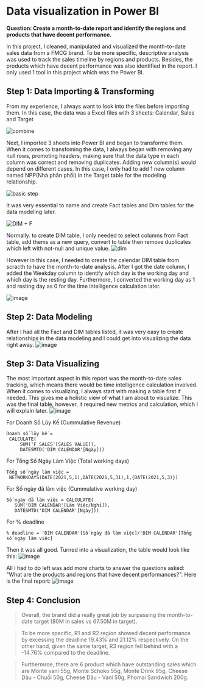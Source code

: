 # Data visualization in Power BI

**Question: Create a month-to-date report and identify the regions and products that have decent performance.**

In this project, I cleaned, manipulated and visualized the month-to-date sales data from a FMCG brand. To be more specific, descriptive analysis was used to track the sales timeline by regions and products. Besides, the products which have decent performance was also identified in the report. I only used 1 tool in this project which was the Power BI.

## Step 1: Data Importing & Transforming 

From my experience, I always want to look into the files before importing them. In this case, the data was a Excel files with 3 sheets: Calendar, Sales and Target

![combine](https://user-images.githubusercontent.com/118095331/216929465-4d91675b-d52a-4d6f-b8bb-1cbf7cf06a5a.png)

Next, I imported 3 sheets into Power BI and began to transforme them. When it comes to transfoming the data, I always began with removing any null rows, promoting headers, making sure that the data type in each column was correct and removing duplicates. Adding new column(s) would depend on different cases. In this case, I only had to add 1 new column named NPP(Nhà phân phối) in the Target table for the modeling relationship.

![basic step](https://user-images.githubusercontent.com/118095331/216938532-aaa78e4e-f24f-4c05-9479-4b49a848af05.jpg)

It was very essential to name and create Fact tables and Dim tables for the data modeling later.

![DIM + F](https://user-images.githubusercontent.com/118095331/216937259-21470faa-07d5-46c5-8415-fe0feace0648.jpg)

Normally. to create DIM table, I only needed to select columns from Fact table, add thems as a new query, convert to table then remove duplicates which left with not-null and unique value.
![dim](https://user-images.githubusercontent.com/118095331/216941053-8cd0154c-8d19-4f4b-b767-3c529c75c84e.png)

However in this case, I needed to create the calendar DIM table from scracth to have the month-to-date analysis. After I got the date column, I added the Weekday column to identify which day is the working day and which day is the resting day. Furthermore, I converted the working day as 1 and resting day as 0 for the time intelligence calculation later. 

![image](https://user-images.githubusercontent.com/118095331/216940793-1a2cc23a-477e-4689-94de-7b4dd905ed14.png)

## Step 2: Data Modeling

After I had all the Fact and DIM tables listed, it was very easy to create relationships in the data modeling and I could get into visualizing the data right away.
![image](https://user-images.githubusercontent.com/118095331/216941943-5c49f9e0-a253-452f-94cc-2b7d6fb49ea2.png)

## Step 3: Data Visualizing
The most important aspect in this report was the month-to-date sales tracking, which means there would be time intelligence calculation involved. When it comes to visualizing, I always start with making a table first if needed. This gives me a holistic view of what I am about to visualize. This was the final table, however, it required new metrics and calculation, which I will explain later.
![image](https://user-images.githubusercontent.com/118095331/216944898-a1bb6f5e-0bf0-4f2b-999a-95d19dd68a99.png)

For Doanh Số Lũy Kế (Cummulative Revenue)
```
Doanh số lũy kế = 
 CALCULATE(
     SUM('F SALES'[SALES VALUE]),
     DATESMTD('DIM CALENDAR'[Ngày]))
```
For Tổng Số Ngày Làm Việc (Total working days)
```
Tổng số ngày làm việc = 
 NETWORKDAYS(DATE(2021,5,1),DATE(2021,5,31),1,{DATE(2021,5,3)})
 ```
 For Số ngày đã làm việc (Cummulative working day)
 ```
 Số ngày đã làm việc = CALCULATE(
    SUM('DIM CALENDAR'[Làm Việc/Nghỉ]),
    DATESMTD('DIM CALENDAR'[Ngày]))
 ```
 For % deadline 
 ```
 % deadline = 'DIM CALENDAR'[Số ngày đã làm việc]/'DIM CALENDAR'[Tổng số ngày làm việc]
 ```
 
 Then it was all good. Turned into a visualization, the table would look like this:
 ![image](https://user-images.githubusercontent.com/118095331/216945322-699a9a0c-502a-493b-ab29-4fa09eee4c17.png)

All I had to do left was add more charts to answer the questions asked: "What are the products and regions that have decent performances?". Here is the final report:
![image](https://user-images.githubusercontent.com/118095331/216946434-4b150204-ca14-4b77-a5af-70b2dee685cc.png)

## Step 4: Conclusion
> Overall, the brand did a really great job by surpassing the month-to-date target (80M in sales vs 67.50M in target). 

> To be more specific, R1 and R2 region showed decent performance by excessing the deadline 19.43% and 21.12% respectively. On the other hand, given the same target, R3 region fell behind with a -14.76% compared to the deadline. 


> Furthermroe, there are 6 product which have outstanding sales which are Monte vani 55g, Monte Schoko 55g, Monte Drink 95g, Cheese Dâu - Chuối 50g, Cheese Dâu - Vani 50g, Phomai Sandwich 200g.
 
 
